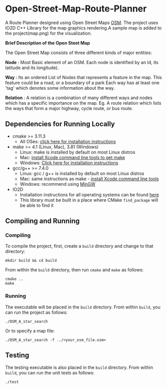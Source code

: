 # Open-Street-Map-Route-Planner
A Route Planner designed using Open Street Maps [OSM](https://www.openstreetmap.de/). The project uses IO2D C++ Library for the map graphics rendering.A sample map is added to the project(map.png) for the visualization.

**Brief Description of the Open Steet Map**

The Open Street Map consists of three different kinds of major entities:

**Node** : Most Basic element of an OSM. Each node is identified by an Id, its latitude and its longitude).

**Way** :  Its an ordered List of Nodes that represents a feature in the map. This feature could be a road, or a boundary of a park
           Each way has at least one 'tag' which denotes some information about the way.
           
**Relation** : A relation is a combination of many different ways and nodes which has a specific importance on the map.
               Eg. A route relation which lists the ways that form a major highway, cycle route, or bus route.

## Dependencies for Running Locally
* cmake >= 3.11.3
  * All OSes: [click here for installation instructions](https://cmake.org/install/)
* make >= 4.1 (Linux, Mac), 3.81 (Windows)
  * Linux: make is installed by default on most Linux distros
  * Mac: [install Xcode command line tools to get make](https://developer.apple.com/xcode/features/)
  * Windows: [Click here for installation instructions](http://gnuwin32.sourceforge.net/packages/make.htm)
* gcc/g++ >= 7.4.0
  * Linux: gcc / g++ is installed by default on most Linux distros
  * Mac: same instructions as make - [install Xcode command line tools](https://developer.apple.com/xcode/features/)
  * Windows: recommend using [MinGW](http://www.mingw.org/)
* IO2D
  * Installation instructions for all operating systems can be found [here](https://github.com/cpp-io2d/P0267_RefImpl/blob/master/BUILDING.md)
  * This library must be built in a place where CMake `find_package` will be able to find it

## Compiling and Running

### Compiling
To compile the project, first, create a `build` directory and change to that directory:
```
mkdir build && cd build
```
From within the `build` directory, then run `cmake` and `make` as follows:
```
cmake ..
make
```
### Running
The executable will be placed in the `build` directory. From within `build`, you can run the project as follows:
```
./OSM_A_star_search
```
Or to specify a map file:
```
./OSM_A_star_search -f ../<your_osm_file.osm>
```

## Testing

The testing executable is also placed in the `build` directory. From within `build`, you can run the unit tests as follows:
```
./test
```
